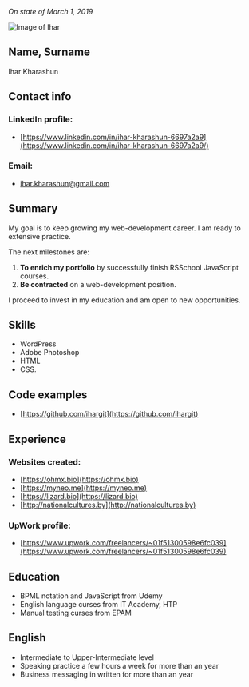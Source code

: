 *On state of March 1, 2019*



![Image of Ihar](https://ihargit.github.io/rsschool-2019Q1-cv/images/ihar_image.png)


## Name, Surname

Ihar Kharashun



## Contact info

### LinkedIn profile:

* [https://www.linkedin.com/in/ihar-kharashun-6697a2a9](https://www.linkedin.com/in/ihar-kharashun-6697a2a9/)

### Email:

* [ihar.kharashun@gmail.com](mailto:ihar.kharashun@gmail.com)



## Summary

My goal is to keep growing my web-development career. 
I am ready to extensive practice. 

The next milestones are:

1. **To enrich my portfolio** by successfully finish RSSchool JavaScript courses.
2. **Be contracted** on a web-development position.

I proceed to invest in my education and am open to new opportunities.
		

		
## Skills

* WordPress
* Adobe Photoshop
* HTML
* CSS.



## Code examples

* [https://github.com/ihargit](https://github.com/ihargit)



## Experience

### Websites created:

* [https://ohmx.bio](https://ohmx.bio)
* [https://myneo.me](https://myneo.me)
* [https://lizard.bio](https://lizard.bio)
* [http://nationalcultures.by](http://nationalcultures.by)

### UpWork profile:

* [https://www.upwork.com/freelancers/~01f51300598e6fc039](https://www.upwork.com/freelancers/~01f51300598e6fc039)



## Education

* BPML notation and JavaScript from Udemy
* English language curses from IT Academy, HTP
* Manual testing curses from EPAM	



## English

* Intermediate to Upper-Intermediate level
* Speaking practice a few hours a week for more than an year
* Business messaging in written for more than an year
